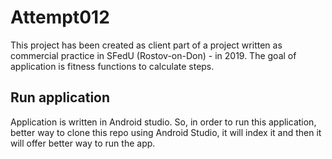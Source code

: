 # Attempt012

This project has been created as client part of a project written
as commercial practice in SFedU (Rostov-on-Don) - in 2019.
The goal of application is fitness functions to calculate steps.

## Run application

Application is written in Android studio. So, in order to run this application,
better way to clone this repo using Android Studio, it will index it
and then it will offer better way to run the app.